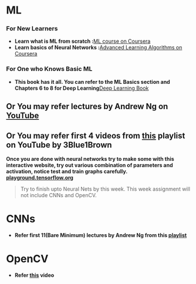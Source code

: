 # ML
### For New Learners
* **Learn what is ML from scratch :**[ML course on Coursera](https://www.coursera.org/learn/machine-learning?specialization=machine-learning-introduction)
* **Learn basics of Neural Networks :**[Advanced Learning Algorithms on Coursera](https://www.coursera.org/learn/advanced-learning-algorithms?specialization=machine-learning-introduction)

### For One who Knows Basic ML
* **This book has it all. You can refer to the ML Basics section and Chapters 6 to 8 for Deep Learning**[Deep Learning Book](https://www.deeplearningbook.org/)

## Or You may refer lectures by Andrew Ng on [YouTube](https://www.youtube.com/playlist?list=PLkDaE6sCZn6FNC6YRfRQc_FbeQrF8BwGI)
## Or You may refer first 4 videos from [this](https://www.youtube.com/playlist?list=PLZHQObOWTQDNU6R1_67000Dx_ZCJB-3pi) playlist on YouTube by 3Blue1Brown

**Once you are done with neural networks try to make some with this interactive website, try out various combination of parameters and activation, notice test and train graphs carefully.  [playground.tensorflow.org](https://playground.tensorflow.org/#activation=tanh&batchSize=10&dataset=circle&regDataset=reg-plane&learningRate=0.03&regularizationRate=0&noise=0&networkShape=4,2&seed=0.05720&showTestData=false&discretize=false&percTrainData=50&x=true&y=true&xTimesY=false&xSquared=false&ySquared=false&cosX=false&sinX=false&cosY=false&sinY=false&collectStats=false&problem=classification&initZero=false&hideText=false)**

> Try to finish upto Neural Nets by this week. This week assignment will not include CNNs and OpenCV. 
# CNNs
* **Refer first 11(Bare Minimum) lectures by Andrew Ng from this [playlist](https://www.youtube.com/playlist?list=PLkDaE6sCZn6Gl29AoE31iwdVwSG-KnDzF)**

# OpenCV
* **Refer [this](https://www.youtube.com/watch?v=01sAkU_NvOY&t=21490s) video**



